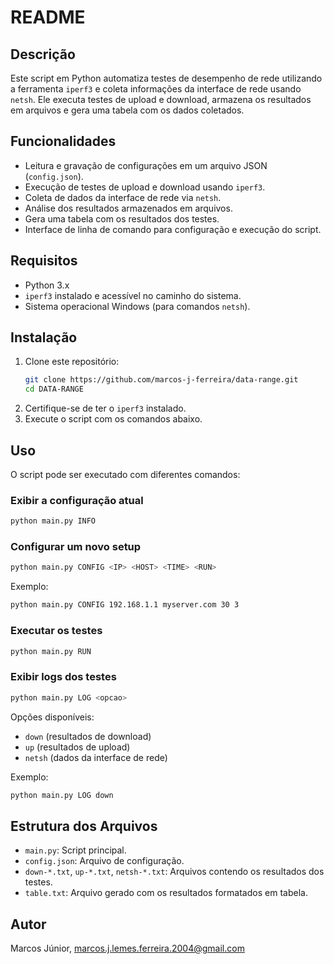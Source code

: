 # README

## Descrição
Este script em Python automatiza testes de desempenho de rede utilizando a ferramenta `iperf3` e coleta informações da interface de rede usando `netsh`. Ele executa testes de upload e download, armazena os resultados em arquivos e gera uma tabela com os dados coletados.

## Funcionalidades
- Leitura e gravação de configurações em um arquivo JSON (`config.json`).
- Execução de testes de upload e download usando `iperf3`.
- Coleta de dados da interface de rede via `netsh`.
- Análise dos resultados armazenados em arquivos.
- Gera uma tabela com os resultados dos testes.
- Interface de linha de comando para configuração e execução do script.

## Requisitos
- Python 3.x
- `iperf3` instalado e acessível no caminho do sistema.
- Sistema operacional Windows (para comandos `netsh`).

## Instalação
1. Clone este repositório:
   ```sh
   git clone https://github.com/marcos-j-ferreira/data-range.git
   cd DATA-RANGE
   ```
2. Certifique-se de ter o `iperf3` instalado.
3. Execute o script com os comandos abaixo.

## Uso
O script pode ser executado com diferentes comandos:

### Exibir a configuração atual
```sh
python main.py INFO
```

### Configurar um novo setup
```sh
python main.py CONFIG <IP> <HOST> <TIME> <RUN>
```
Exemplo:
```sh
python main.py CONFIG 192.168.1.1 myserver.com 30 3
```

### Executar os testes
```sh
python main.py RUN
```

### Exibir logs dos testes
```sh
python main.py LOG <opcao>
```
Opções disponíveis:
- `down` (resultados de download)
- `up` (resultados de upload)
- `netsh` (dados da interface de rede)

Exemplo:
```sh
python main.py LOG down
```

## Estrutura dos Arquivos
- `main.py`: Script principal.
- `config.json`: Arquivo de configuração.
- `down-*.txt`, `up-*.txt`, `netsh-*.txt`: Arquivos contendo os resultados dos testes.
- `table.txt`: Arquivo gerado com os resultados formatados em tabela.

## Autor
Marcos Júnior,
marcos.j.lemes.ferreira.2004@gmail.com

